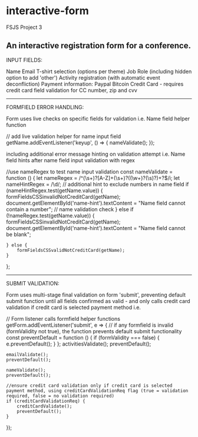 # interactive-form
 FSJS Project 3


An interactive registration form for a conference.
--------------------------------------------------
INPUT FIELDS:

Name 
Email
T-shirt selection (options per theme)
Job Role (including hidden option to add 'other')
Activity registration (with automatic event deconfliction)
Payment information:
    Paypal
    Bitcoin
    Credit Card - requires credit card field validation for CC number, zip and cvv

--------------------------------------------------
FORMFIELD ERROR HANDLING:

Form uses live checks on specific fields for validation
i.e. Name field helper function

// add live validation helper for name input field
getName.addEventListener('keyup', () => {
    nameValidate();
});

including additional error message hinting on validation attempt 
i.e. Name field hints after name field input validation with regex 

//use nameRegex to test name input validation
const nameValidate = function () {
    let nameRegex = /^(\s+)?[A-Z]+(\s+)?((\w+)?(\s)?)+?$/i;
    let nameHintRegex = /\d/;
    // additional hint to exclude numbers in name field
    if (nameHintRegex.test(getName.value)) {
        formFieldsCSSinvalidNotCreditCard(getName);
        document.getElementById('name-hint').textContent = "Name field cannot contain a number";
    // name validation check
    } else if (!nameRegex.test(getName.value)) {
        formFieldsCSSinvalidNotCreditCard(getName);
        document.getElementById('name-hint').textContent = "Name field cannot be blank";

    } else {
        formFieldsCSSvalidNotCreditCard(getName);
    }

};

--------------------------------------------------

SUBMIT VALIDATION:

Form uses multi-stage final validation on form 'submit', preventing default submit function until all fields confirmed as valid - and only calls credit card validation if credit card is selected payment method
i.e.

// Form listener calls formfield helper functions 
getForm.addEventListener('submit', e => {
    // if any formfield is invalid (formValidity not true), the function prevents default submit functionality
    const preventDefault = function () {
        if (formValidity === false) {
            e.preventDefault();
        }
    };
    activitiesValidate();
    preventDefault();

    emailValidate();
    preventDefault();

    nameValidate();
    preventDefault();

    //ensure credit card validation only if credit card is selected payment method, using creditCardValidationReq flag (true = validation required, false = no validation required)
    if (creditCardValidationReq) {
        creditCardValidate();
        preventDefault();
    }
});
